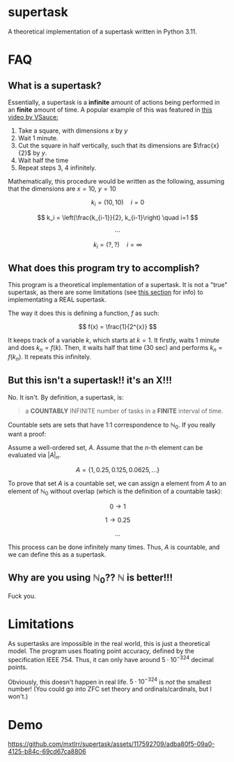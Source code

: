 # supertask
A theoretical implementation of a supertask written in Python 3.11.

# FAQ

## What is a supertask?
Essentially, a supertask is a **infinite** amount of actions being performed in an **finite** amount of time. A popular example of this was featured in [this video by VSauce:](https://www.youtube.com/watch?v=ffUnNaQTfZE)
1. Take a square, with dimensions $x$ by $y$
2. Wait 1 minute.
3. Cut the square in half vertically, such that its dimensions are $\frac{x}{2}$ by $y$.
4. Wait half the time
5. Repeat steps 3, 4 infinitely.

Mathematically, this procedure would be written as the following, assuming that the dimensions are $x=10$, $y=10$

$$
k_i = \left(10, 10\right) \quad i=0
$$

$$
k_i = \left(\frac{k_{i-1}}{2}, k_{i-1}\right) \quad i=1
$$

$$
\cdots
$$

$$
k_i = \left(?, ?\right) \quad i = \infty
$$

## What does this program try to accomplish?
This program is a theoretical implementation of a supertask. It is not a
"true" supertask, as there are some limitations (see [this section](#limitations) for info) to implementating a REAL supertask.

The way it does this is defining a function, $f$ as such:

$$
f(x) = \frac{1}{2^{x}}
$$

It keeps track of a variable $k$, which starts at $k=1$. It firstly, waits
1 minute and does $k_n = f(k)$. Then, it waits half that time (30 sec) and
performs $k_n = f(k_n)$. It repeats this infinitely.

## But this isn't a supertask!! it's an X!!!
No. It isn't. By definition, a supertask, is:
> a **COUNTABLY** INFINITE number of tasks in a **FINITE** interval of time.

Countable sets are sets that have 1:1 correspondence to $\mathbb{N}_0$. If you really want a proof:

Assume a well-ordered set, $A$. Assume that the $n$-th element can be
evaluated via $|A|_n$.

$$
A = \{1, 0.25, 0.125, 0.0625,\dots\}
$$

To prove that set $A$ is a countable set, we can assign a element from $A$ to an element of $\mathbb{N}_0$ without overlap (which is the definition
of a countable task):
<!-- i fucking hate having to do this -->
<!-- but github is so wacky -->
$$
0 \longrightarrow 1
$$

$$
1 \longrightarrow 0.25
$$

$$
\dots
$$

This process can be done infinitely many times. Thus, $A$ is countable,
and we can define this as a supertask.

## Why are you using $\mathbb{N}_0$?? $\mathbb{N}$ is better!!!
Fuck you.

# Limitations

As supertasks are impossible in the real world, this is just a theoretical
model. The program uses floating point accuracy, defined by the specification IEEE 754. Thus, it can only have around $5\cdot10^{-324}$ decimal points.

Obviously, this doesn't happen in real life. $5 \cdot 10^{-324}$ is *not* the smallest number! (You could go into ZFC set theory and ordinals/cardinals, but I won't.)


# Demo

https://github.com/mxtlrr/supertask/assets/117592709/adba80f5-09a0-4125-b84c-69cd67ca8806
